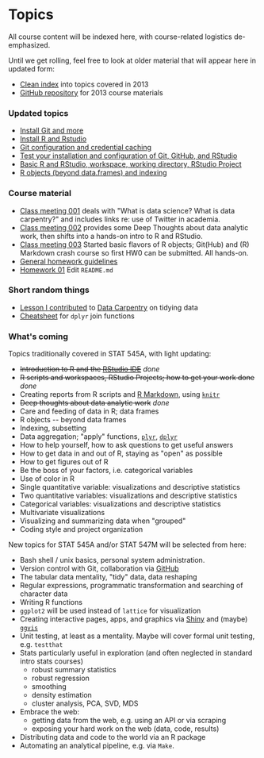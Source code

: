 # Topics

All course content will be indexed here, with course-related logistics de-emphasized.

Until we get rolling, feel free to look at older material that will appear here in updated form:

  * [Clean index](http://www.stat.ubc.ca/~jenny/STAT545A/quick-index.html) into topics covered in 2013
  * [GitHub repository](https://github.com/jennybc/STAT545A_2013) for 2013 course materials
  
### Updated topics

  * [Install Git and more](block001_git-install.html)
  * [Install R and Rstudio](block000_r-rstudio-install.html)
  * [Git configuration and credential caching](block003_git-config-credential-cache.html)
  * [Test your installation and configuration of Git, GitHub, and RStudio](block005_first-use-git-rstudio.html)
  * [Basic R and RStudio, workspace, working directory, RStudio Project](block002_hello-r-workspace-wd-project.html)
  * [R objects (beyond data.frames) and indexing](block004_basic-r-objects.html)
  
### Course material

  * [Class meeting 001](cm001_course-intro-sw-install-account-signup.html) deals with "What is data science? What is data carpentry?" and includes links re: use of Twitter in academia.
  * [Class meeting 002](cm002_r-rstudio-intro.html) provides some Deep Thoughts about data analytic work, then shifts into a hands-on intro to R and RStudio.
  * [Class meeting 003](cm003_r-objects-git-toe-dip.html) Started basic flavors of R objects; Git(Hub) and (R) Markdown crash course so first HW0 can be submitted. All hands-on.
  * [General homework guidelines](hw00_homework-guidelines.html)
  * [Homework 01](hw01_edit-README.html) Edit `README.md`

### Short random things

  * [Lesson I contributed](bit002_tidying-lotr-data.html) to [Data Carpentry](http://software-carpentry.org/blog/2014/05/our-first-data-carpentry-workshop.html) on tidying data
  * [Cheatsheet](bit001_dplyr-cheatsheet.html) for `dplyr` join functions

### What's coming

Topics traditionally covered in STAT 545A, with light updating:

  * ~~Introduction to R and the [RStudio IDE](http://www.rstudio.com/products/rstudio/)~~ *done*
  * ~~R scripts and workspaces, RStudio Projects; how to get your work done~~ *done*
  * Creating reports from R scripts and [R Markdown](http://rmarkdown.rstudio.com), using [`knitr`](http://yihui.name/knitr/)
  * ~~Deep thoughts about data analytic work~~ *done*
  * Care and feeding of data in R; data frames
  * R objects -- beyond data frames
  * Indexing, subsetting
  * Data aggregation; "apply" functions, [`plyr`](http://plyr.had.co.nz), [`dplyr`](https://github.com/hadley/dplyr)
  * How to help yourself, how to ask questions to get useful answers
  * How to get data in and out of R, staying as "open" as possible
  * How to get figures out of R
  * Be the boss of your factors, i.e. categorical variables
  * Use of color in R
  * Single quantitative variable: visualizations and descriptive statistics
  * Two quantitative variables: visualizations and descriptive statistics
  * Categorical variables: visualizations and descriptive statistics
  * Multivariate visualizations
  * Visualizing and summarizing data when "grouped"
  * Coding style and project organization
  
New topics for STAT 545A and/or STAT 547M will be selected from here:

  * Bash shell / unix basics, personal system administration.
  * Version control with Git, collaboration via [GitHub](https://github.com)
  * The tabular data mentality, "tidy" data, data reshaping
  * Regular expressions, programmatic transformation and searching of character data
  * Writing R functions
  * `ggplot2` will be used instead of `lattice` for visualization
  * Creating interactive pages, apps, and graphics via [Shiny](http://shiny.rstudio.com) and (maybe) [`ggvis`](http://ggvis.rstudio.com)
  * Unit testing, at least as a mentality. Maybe will cover formal unit testing, e.g. `testthat`
  * Stats particularly useful in exploration (and often neglected in standard intro stats courses)
    - robust summary statistics
    - robust regression
    - smoothing
    - density estimation
    - cluster analysis, PCA, SVD, MDS
  * Embrace the web:
    - getting data from the web, e.g. using an API or via scraping
    - exposing your hard work on the web (data, code, results)
  * Distributing data and code to the world via an R package
  * Automating an analytical pipeline, e.g. via `Make`.
  